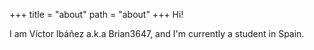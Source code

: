 +++
title = "about"
path = "about"
+++
Hi!

I am Víctor Ibáñez a.k.a Brian3647, and I'm currently a student in Spain.
